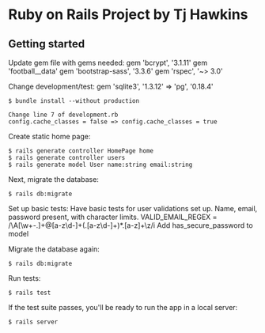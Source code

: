# Ruby on Rails Project by Tj Hawkins


## Getting started

Update gem file with gems needed:
gem 'bcrypt',       '3.1.11'
gem 'football__data'
gem 'bootstrap-sass', '3.3.6'
gem 'rspec', '~> 3.0'

Change development/test:
gem 'sqlite3', '1.3.12' => 'pg', '0.18.4'

```
$ bundle install --without production

Change line 7 of development.rb
config.cache_classes = false => config.cache_classes = true
```

Create static home page:

```
$ rails generate controller HomePage home
$ rails generate controller users
$ rails generate model User name:string email:string
```

Next, migrate the database:

```
$ rails db:migrate
```

Set up basic tests:
Have basic tests for user validations set up.
Name, email, password present, with character limits.
VALID_EMAIL_REGEX = /\A[\w+\-.]+@[a-z\d\-]+(\.[a-z\d\-]+)*\.[a-z]+\z/i
Add has_secure_password to model


Migrate the database again:

```
$ rails db:migrate
```

Run tests:
```
$ rails test
```

If the test suite passes, you'll be ready to run the app in a local server:

```
$ rails server
```


